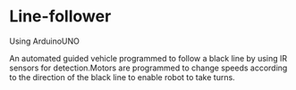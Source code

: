 # Line-follower
Using ArduinoUNO

An automated guided vehicle programmed to follow a black line by using IR sensors for detection.Motors are programmed to change speeds according to the direction of the black line to enable robot to take turns.
